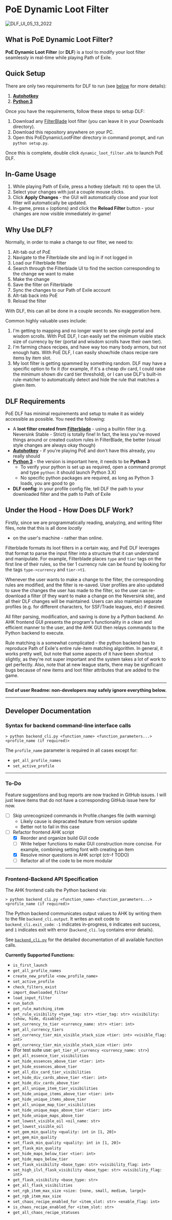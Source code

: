 # PoE Dynamic Loot Filter

![DLF_UI_05_13_2022](https://user-images.githubusercontent.com/37650759/168293570-861da003-836d-4012-a0b2-09da2c8b037f.png)

## What is PoE Dynamic Loot Filter?

**PoE Dynamic Loot Filter** (or **DLF**) is a tool to modify your loot filter seamlessly in real-time while playing Path of Exile.

## Quick Setup

There are only two requirements for DLF to run (see [below](https://github.com/Apollys/PoEDynamicLootFilter#what-setup-is-required) for more details):

1. **[Autohotkey](https://www.autohotkey.com/)**
2. **[Python 3](https://www.python.org/downloads/windows/)**

Once you have the requirements, follow these steps to setup DLF:

1. Download any [FilterBlade](https://www.filterblade.xyz/) loot filter (you can leave it in your Downloads directory).
2. Download this repository anywhere on your PC.
3. Open this PoEDynamicLootFilter directory in command prompt, and run `python setup.py`.

Once this is complete, double click `dynamic_loot_filter.ahk` to launch PoE DLF.

## In-Game Usage

1. While playing Path of Exile, press a hotkey (default: `F8`) to open the UI.
2. Select your changes with just a couple mouse clicks.
3. Click **Apply Changes** - the GUI will automatically close and your loot filter will automatically be updated.
4. In-game, press `o` (options) and click the **Reload Filter** button - your changes are now visible immediately in-game!

## Why Use DLF?

Normally, in order to make a change to our filter, we need to:
1. Alt-tab out of PoE
2. Navigate to the Filterblade site and log in if not logged in
3. Load our Filterblade filter
4. Search through the Filterblade UI to find the section corresponding to the change we want to make
5. Make the change
6. Save the filter on Filterblade
7. Sync the changes to our Path of Exile account
8. Alt-tab back into PoE
9. Reload the filter

With DLF, this can all be done in a couple seconds. No exaggeration here.

Common highly valuable uses include:

1. I'm getting to mapping and no longer want to see single portal and wisdom scrolls.  With PoE DLF,
   I can easily set the minimum visible stack size of currency by tier (portal and wisdom scrolls have their own tier).
2. I'm farming chaos recipes, and have way too many body armors, but not enough hats.  With PoE DLF,
   I can easily show/hide chaos recipe rare items by item slot.
3. My loot filter is getting spammed by something random.  DLF may have a specific option to fix it
   (for example, if it's a cheap div card, I could raise the minimum shown div card tier threshold), or 
   I can use DLF's built-in rule-matcher to automatically detect and hide the rule that matches a given item.
   
## DLF Requirements

PoE DLF has minimal requirements and setup to make it as widely accessible as possible.  You need the following:
 * A **loot filter created from [Filterblade](https://www.filterblade.xyz/)** - using a builtin filter (e.g. Neversink Stable - Strict) is totally fine!
   In fact, the less you've moved things around or created custom rules in FilterBlade, the better (visual style changes are always okay though)
 * **[Autohotkey](https://www.autohotkey.com/)** - if you're playing PoE and don't have this already, you really should
 * **[Python 3](https://www.python.org/downloads/windows/)** - the version is important here, it needs to be **Python 3**
   * To verify your python is set up as required, open a command prompt and type `python`: it should launch Python 3.X)
   * No specific python packages are required, as long as Python 3 loads, you are good to go
 * **DLF config**: in your profile config file, tell DLF the path to your downloaded filter and the path to Path of Exile

## Under the Hood - How Does DLF Work?

Firstly, since we are programmatically reading, analyzing, and writing filter files, note that this is all done *locally*
 - on the user's machine - rather than online.

Filterblade formats its loot filters in a certain way, and PoE DLF leverages that format to parse the input filter into
a structure that it can understand and manipulate.  For example, Filterblade places `type` and `tier` tags on the first
line of their rules, so the tier 1 currency rule can be found by looking for the tags `type->currency` and `tier->t1`.

Whenever the user wants to make a change to the filter, the corresponding rules are modified, and the filter is re-saved.
User profiles are also updated to save the changes the user has made to the filter, so the user can re-download a filter
(if they want to make a change on the Neversink site), and all their DLF changes will be maintained.  Users can also maintain
separate profiles (e.g. for different characters, for SSF/Trade leagues, etc) if desired.

All filter parsing, modification, and saving is done by a Python backend.  An AHK frontend GUI presents the program's functionality
in a clean and efficient manner to the user, and the AHK GUI then relays commands to the Python backend to execute.

Rule matching is a somewhat complicated - the python backend has to reproduce Path of Exile's entire rule-item matching algorithm.
In general, it works pretty well, but note that some aspects of it have been shortcut slightly, as they're not super important
and the system takes a lot of work to get perfectly.  Also, note that at new league starts, there may be significant bugs
because of new items and loot filter attributes that are added to the game.

- - -

**End of user Readme: non-developers may safely ignore everything below.**

- - -

## Developer Documentation

### Syntax for backend command-line interface calls

```
> python backend_cli.py <function_name> <function_parameters...> <profile_name (if required)>
```

The `profile_name` parameter is required in all cases except for:
 - `get_all_profile_names`
 - `set_active_profile`

- - -

### To-Do

Feature suggestions and bug reports are now tracked in GitHub issues.
I will just leave items that do not have a corresponding GitHub issue here for now.

 - [ ] Skip unrecognized commands in Profile.changes file (with warning)
   - Likely cause is depracated feature from version update
   - Better not to fail in this case
 - [ ] Refactor frontend AHK script
   - [x] Reorder and organize build GUI code
   - [ ] Write helper functions to make GUI construction more concise.
         For example, combining setting font with creating an item
   - [x] Resolve minor questions in AHK script (ctr-f TODO)
   - [ ] Refactor all of the code to be more modular

- - -

### Frontend-Backend API Specification

The AHK frontend calls the Python backend via:
```
> python backend_cli.py <function_name> <function_parameters...> <profile_name (if required)>
```
The Python backend communicates output values to AHK by writing them to the file
`backend_cli.output`.  It writes an exit code to `backend_cli.exit_code`: `-1` indicates
in-progress, `0` indicates exit success, and `1` indicates exit with error
(`backend_cli.log` contains error details).

See [`backend_cli.py`](https://github.com/Apollys/PoEDynamicLootFilter/blob/master/backend_cli.py)
for the detailed documentation of all available function calls.

**Currently Supported Functions:**
  - `is_first_launch`
  - `get_all_profile_names`
  - `create_new_profile <new_profile_name>`
  - `set_active_profile`
  - `check_filters_exist`
  - `import_downloaded_filter`
  - `load_input_filter`
  - `run_batch`
  - `get_rule_matching_item`
  - `set_rule_visibility <type_tag: str> <tier_tag: str> <visibility: {show, hide, disable}>`
  - `set_currency_to_tier <currency_name: str> <tier: int>`
  - `get_all_currency_tiers`
  - `set_currency_tier_min_visible_stack_size <tier: int> <visible_flag: int>`
  - `get_currency_tier_min_visible_stack_size <tier: int>`
  - (For test suite use: `get_tier_of_currency <currency_name: str>`)
  - `get_all_essence_tier_visibilities`
  - `set_hide_essences_above_tier <tier: int>`
  - `get_hide_essences_above_tier`
  - `get_all_div_card_tier_visibilities`
  - `set_hide_div_cards_above_tier <tier: int>`
  - `get_hide_div_cards_above_tier`
  - `get_all_unique_item_tier_visibilities`
  - `set_hide_unique_items_above_tier <tier: int>`
  - `get_hide_unique_items_above_tier`
  - `get_all_unique_map_tier_visibilities`
  - `set_hide_unique_maps_above_tier <tier: int>`
  - `get_hide_unique_maps_above_tier`
  - `set_lowest_visible_oil <oil_name: str>`
  - `get_lowest_visible_oil`
  - `set_gem_min_quality <quality: int in [1, 20]>`
  - `get_gem_min_quality`
  - `set_flask_min_quality <quality: int in [1, 20]>`
  - `get_flask_min_quality`
  - `set_hide_maps_below_tier <tier: int>`
  - `get_hide_maps_below_tier`
  - `set_flask_visibility <base_type: str> <visibility_flag: int>`
  - `set_high_ilvl_flask_visibility <base_type: str> <visibility_flag: int>`
  - `get_flask_visibility <base_type: str>`
  - `get_all_flask_visibilities`
  - `set_rgb_item_max_size <size: {none, small, medium, large}>`
  - `get_rgb_item_max_size`
  - `set_chaos_recipe_enabled_for <item_slot: str> <enable_flag: int>`
  - `is_chaos_recipe_enabled_for <item_slot: str>`
  - `get_all_chaos_recipe_statuses`
